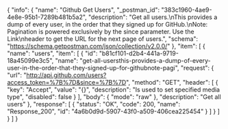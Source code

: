 {
  "info": {
    "name": "Github Get Users",
    "_postman_id": "383c1960-4ae9-4e8e-95b1-7289b481b5a2",
    "description": "Get all users.\nThis provides a dump of every user, in the order that they signed up for GitHub.\nNote: Pagination is powered exclusively by the since parameter. Use the Link\nheader to get the URL for the next page of users.",
    "schema": "https://schema.getpostman.com/json/collection/v2.0.0/"
  },
  "item": [
    {
      "name": "users",
      "item": [
        {
          "id": "b81cf101-d2b4-441a-9719-18a45099e3c5",
          "name": "get-all-usersthis-provides-a-dump-of-every-user-in-the-order-that-they-signed-up-for-githubnote-pagi",
          "request": {
            "url": "http://api.github.com/users?access_token=%7B%7D&since=%7B%7D",
            "method": "GET",
            "header": [
              {
                "key": "Accept",
                "value": "{}",
                "description": "Is used to set specified media type",
                "disabled": false
              }
            ],
            "body": {
              "mode": "raw"
            },
            "description": "Get all users"
          },
          "response": [
            {
              "status": "OK",
              "code": 200,
              "name": "Response_200",
              "id": "4a6b0d9d-5907-43f0-a509-406cea225454"
            }
          ]
        }
      ]
    }
  ]
}